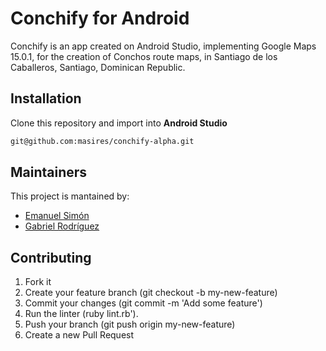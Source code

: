 # Conchify for Android


Conchify is an app created on Android Studio, implementing Google Maps 15.0.1, for the creation of Conchos route maps, in Santiago de los Caballeros, Santiago, Dominican Republic.


## Installation
Clone this repository and import into **Android Studio**
```bash
git@github.com:masires/conchify-alpha.git
```


## Maintainers
This project is mantained by:
* [Emanuel Simón](https://github.com/masires)
* [Gabriel Rodríguez](https://github.com/Garoto0518)


## Contributing

1. Fork it
2. Create your feature branch (git checkout -b my-new-feature)
3. Commit your changes (git commit -m 'Add some feature')
4. Run the linter (ruby lint.rb').
5. Push your branch (git push origin my-new-feature)
6. Create a new Pull Request
